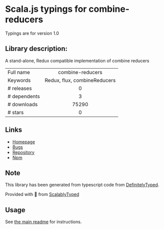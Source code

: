 
# Scala.js typings for combine-reducers

Typings are for version 1.0

## Library description:
A stand-alone, Redux compatible implementation of combine reducers

|                    |                 |
| ------------------ | :-------------: |
| Full name          | combine-reducers |
| Keywords           | Redux, flux, combineReducers |
| # releases         | 0 |
| # dependents       | 3 |
| # downloads        | 75290 |
| # stars            | 0 |

## Links
- [Homepage](https://github.com/wesleytodd/combine-reducers#readme)
- [Bugs](https://github.com/wesleytodd/combine-reducers/issues)
- [Repository](https://github.com/wesleytodd/combine-reducers)
- [Npm](https://www.npmjs.com/package/combine-reducers)
    


## Note
This library has been generated from typescript code from [DefinitelyTyped](https://definitelytyped.org).

Provided with :purple_heart: from [ScalablyTyped](https://github.com/oyvindberg/ScalablyTyped)

## Usage
See [the main readme](../../readme.md) for instructions.


